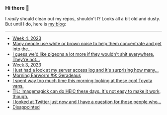 ### Hi there 👋

I _really_ should clean out my repos, shouldn't I? Looks all a bit old and dusty. But until I do, here is [my blog](https://lostfocus.de/):

--- 

<!-- POST-LIST:START -->
- [Week 4, 2023](https://lostfocus.de/2023/01/29/week-4-2023/)
- [Many people use white or brown noise to help them concentrate and get into the…](https://lostfocus.de/2023/01/27/231207/)
- [I guess we&#39;d like pigeons a lot more if they wouldn&#39;t shit everywhere. They&#39;re not…](https://lostfocus.de/2023/01/25/231204/)
- [Week 3, 2023](https://lostfocus.de/2023/01/22/week-3-2023/)
- [I just had a look at my server access log and it&#39;s surprising how many…](https://lostfocus.de/2023/01/20/231196/)
- [Morning Earworm #9: Geradeaus](https://lostfocus.de/2023/01/20/morning-earworm-9-geradeaus/)
- [I spent way too much time this morning looking at these cool Toyota vans.](https://lostfocus.de/2023/01/19/231180/)
- [TIL: Imagemagick can do HEIC these days. It&#39;s not easy to make it work, though.](https://lostfocus.de/2023/01/19/231177/)
- [I looked at Twitter just now and I have a question for those people who…](https://lostfocus.de/2023/01/18/231172/)
- [Disappointed](https://lostfocus.de/2023/01/17/disappointed/)
<!-- POST-LIST:END -->

<!--
**lostfocus/lostfocus** is a ✨ _special_ ✨ repository because its `README.md` (this file) appears on your GitHub profile.

Here are some ideas to get you started:

- 🔭 I’m currently working on ...
- 🌱 I’m currently learning ...
- 👯 I’m looking to collaborate on ...
- 🤔 I’m looking for help with ...
- 💬 Ask me about ...
- 📫 How to reach me: ...
- 😄 Pronouns: ...
- ⚡ Fun fact: ...
-->
